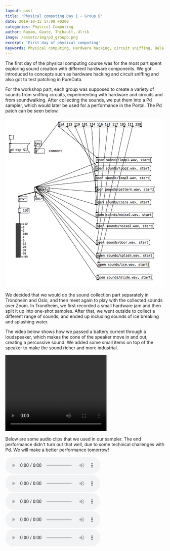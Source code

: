 ```yaml
---
layout: post
title: 'Physical computing Day 1 - Group B'
date: 2019-10-15 17:00 +0200
categories: Physical-Computing
author: Rayam, Gaute, Thibault, Ulrik
image: /assets/img/pd_groupb.png
excerpt: 'First day of physical computing'
Keywords: Physical computing, Hardware hacking, circuit sniffing, Bela, Pure Data
---
```


The first day of the physical computing course was for the most part spent exploring sound creation with different hardware components. We got introduced to concepts such as hardware hacking and circuit sniffing and also got to test patching in PureData.

For the workshop part, each group was supposed to create a variety of sounds from sniffing circuits, experimenting with hardware and circuits and from soundwalking. After collecting the sounds, we put them into a Pd sampler, which would later be used for a performance in the Portal. The Pd patch can be seen below.

<img src="/assets/img/pd_groupb.png">

We decided that we would do the sound collection part separately in Trondheim and Oslo, and then meet again to play with the collected sounds over Zoom. In Trondheim, we first recorded a small hardware jam and then split it up into one-shot samples. After that, we went outside to collect a different range of sounds, and ended up including sounds of ice breaking and splashing water.

The video below shows how we passed a battery current through a loudspeaker, which makes the cone of the speaker move in and out, creating a percussive sound. We added some small items on top of the speaker to make the sound richer and more industrial.

<video width="320" height="240" controls>
  <source src="/assets/video/physcomp_day1_group-b.mp4" type="video/mp4">
Your browser does not support the video tag.
</video>

Below are some audio clips that we used in our sampler. The end performance didn't turn out that well, due to some technical challenges with Pd. We will make a better performance tomorrow!

<audio controls>
  <source src="/assets/sounds/physical_comp/splash.wav" type="audio/wav">
Your browser does not support the audio element.
</audio>

<audio controls>
  <source src="/assets/sounds/physical_comp/ice.wav" type="audio/wav">
  Your browser does not support the audio element.
</audio>
<audio controls>
  <source src="/assets/sounds/physical_comp/loop3.wav" type="audio/wav">
  Your browser does not support the audio element.
</audio>
<audio controls>
  <source src="/assets/sounds/physical_comp/pattern.wav" type="audio/wav">
  Your browser does not support the audio element.
</audio>
<audio controls>
  <source src="/assets/sounds/physical_comp/noise1.wav" type="audio/wav">
  Your browser does not support the audio element.
</audio>